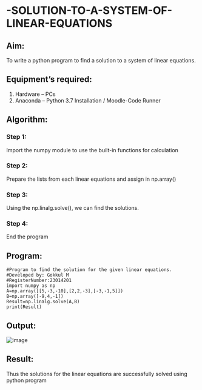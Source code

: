 # -SOLUTION-TO-A-SYSTEM-OF-LINEAR-EQUATIONS
## Aim:
To write a python program to find a solution to a system of linear equations.
## Equipment’s required:
1. 	Hardware – PCs
2. 	Anaconda – Python 3.7 Installation / Moodle-Code Runner
## Algorithm:
### Step 1: 
Import the numpy module to use the built-in functions for calculation
### Step 2: 
Prepare the lists from each linear equations and assign in np.array()
### Step 3: 
Using the np.linalg.solve(), we can find the solutions.
### Step 4: 
End the program
## Program:
```
#Program to find the solution for the given linear equations.
#Developed by: Gokkul M
#RegisterNumber:23014201
import numpy as np
A=np.array([[5,-3,-10],[2,2,-3],[-3,-1,5]])
B=np.array([-9,4,-1])
Result=np.linalg.solve(A,B)
print(Result)
```
## Output:
![image](https://github.com/Gokkul-M/-SOLUTION-TO-A-SYSTEM-OF-LINEAR-EQUATIONS/assets/144870543/6c8dd32b-b7b5-4216-b83c-bb53ad3553ae)
## Result: 
Thus the solutions for the linear equations are successfully solved using python program

